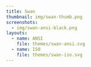 ```yaml
---
title: Swan
thumbnail: img/swan-thumb.png
screenshots:
  - img/swan-ansi-black.png
layouts:
  - name: ANSI
    file: themes/swan-ansi.svg
  - name: ISO
    file: themes/swan-iso.svg
---
```

